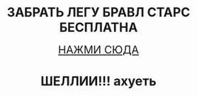 <!DOCKTYPE html>
<html lang="en">
<head>
   <meta charset="UTF-8">
   <title>Выигрыш</title>
   <style>
       body {
	      text-align:center;
		  }
		  .button {
		     padding: 15px;
		     border-radius: 15px;
		     font-size: 24px;
		  }
		  </style>
	   </head>
	   <body>
	       <h1>ЗАБРАТЬ ЛЕГУ БРАВЛ СТАРС БЕСПЛАТНА</h1>
	        <a class="button" href="looser.html">НАЖМИ СЮДА</a>
</body>
</html>
  <!DOCKTYPE html>
<html lang"=en">
<head>
     <meta charset="UTF-8">
	 <title>Выигрыш</title>
	 <style>
	      body {
		       text-align: center;
		  }
		     </style>
	 </head>
 <body>
		  <h1>ШЕЛЛИИ!!! ахуеть</h1>
		  <script>
		      window.open("looser.html","_blank");
		  </script>  
</body>
</html>
